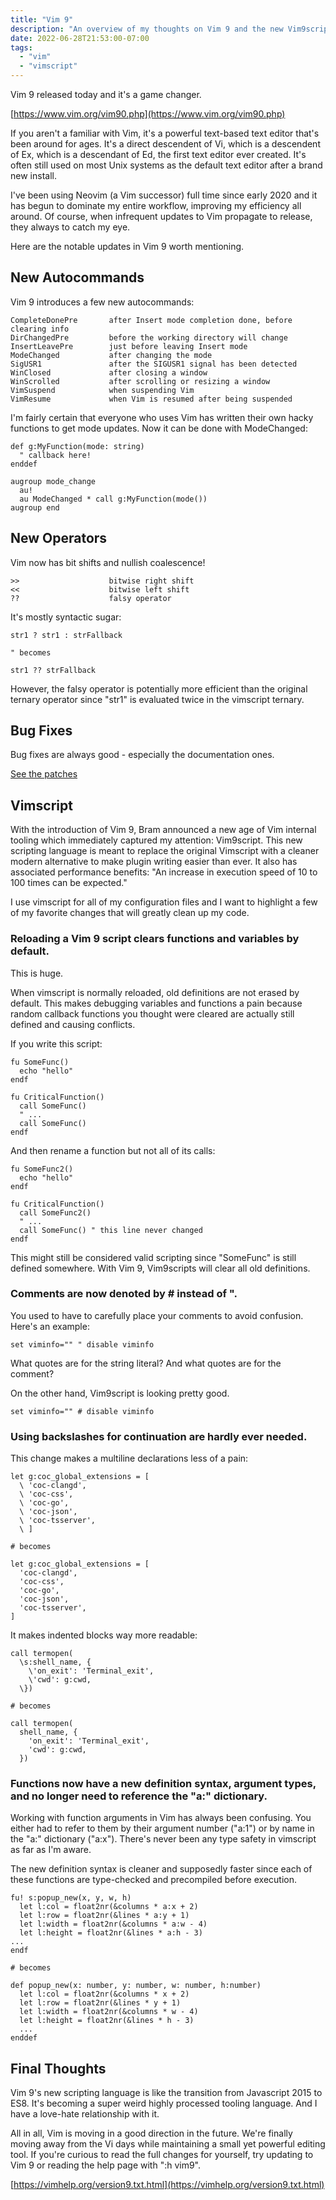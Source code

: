 ```yaml
---
title: "Vim 9"
description: "An overview of my thoughts on Vim 9 and the new Vim9script"
date: 2022-06-28T21:53:00-07:00
tags:
  - "vim"
  - "vimscript"
---
```


Vim 9 released today and it's a game changer.

[https://www.vim.org/vim90.php](https://www.vim.org/vim90.php)

If you aren't a familiar with Vim, it's a powerful text-based text editor that's been around for ages. It's a direct descendent of Vi, which is a descendent of Ex, which is a descendant of Ed, the first text editor ever created. It's often still used on most Unix systems as the default text editor after a brand new install.

I've been using Neovim (a Vim successor) full time since early 2020 and it has begun to dominate my entire workflow, improving my efficiency all around. Of course, when infrequent updates to Vim propagate to release, they always to catch my eye.

Here are the notable updates in Vim 9 worth mentioning.

## New Autocommands

Vim 9 introduces a few new autocommands:

```vim
CompleteDonePre       after Insert mode completion done, before clearing info
DirChangedPre         before the working directory will change
InsertLeavePre        just before leaving Insert mode
ModeChanged           after changing the mode
SigUSR1               after the SIGUSR1 signal has been detected
WinClosed             after closing a window
WinScrolled           after scrolling or resizing a window
VimSuspend            when suspending Vim
VimResume             when Vim is resumed after being suspended
```

I'm fairly certain that everyone who uses Vim has written their own hacky functions to get mode updates. Now it can be done with ModeChanged:

```vim
def g:MyFunction(mode: string)
  " callback here!
enddef

augroup mode_change
  au!
  au ModeChanged * call g:MyFunction(mode())
augroup end
```

## New Operators

Vim now has bit shifts and nullish coalescence!

```vim
>>                    bitwise right shift
<<                    bitwise left shift
??                    falsy operator
```

It's mostly syntactic sugar:

```vim
str1 ? str1 : strFallback

" becomes

str1 ?? strFallback
```

However, the falsy operator is potentially more efficient than the original ternary operator since "str1" is evaluated twice in the vimscript ternary.

## Bug Fixes

Bug fixes are always good - especially the documentation ones.

[See the patches](https://vimhelp.org/version9.txt.html#bug-fixes-9)

## Vimscript

With the introduction of Vim 9, Bram announced a new age of Vim internal tooling which immediately captured my attention: Vim9script. This new scripting language is meant to replace the original Vimscript with a cleaner modern alternative to make plugin writing easier than ever. It also has associated performance benefits: "An increase in execution speed of 10 to 100 times can be expected."

I use vimscript for all of my configuration files and I want to highlight a few of my favorite changes that will greatly clean up my code.

### Reloading a Vim 9 script clears functions and variables by default.

This is huge.

When vimscript is normally reloaded, old definitions are not erased by default. This makes debugging variables and functions a pain because random callback functions you thought were cleared are actually still defined and causing conflicts.

If you write this script:

```vim
fu SomeFunc()
  echo "hello"
endf

fu CriticalFunction()
  call SomeFunc()
  " ...
  call SomeFunc()
endf
```

And then rename a function but not all of its calls:

```vim
fu SomeFunc2()
  echo "hello"
endf

fu CriticalFunction()
  call SomeFunc2()
  " ...
  call SomeFunc() " this line never changed
endf
```

This might still be considered valid scripting since "SomeFunc" is still defined somewhere. With Vim 9, Vim9scripts will clear all old definitions.

### Comments are now denoted by # instead of ".

You used to have to carefully place your comments to avoid confusion. Here's an example:

```vim
set viminfo="" " disable viminfo
```

What quotes are for the string literal? And what quotes are for the comment?

On the other hand, Vim9script is looking pretty good.

```vim
set viminfo="" # disable viminfo
```

### Using backslashes for continuation are hardly ever needed.

This change makes a multiline declarations less of a pain:

```vim
let g:coc_global_extensions = [
  \ 'coc-clangd',
  \ 'coc-css',
  \ 'coc-go',
  \ 'coc-json',
  \ 'coc-tsserver',
  \ ]

# becomes

let g:coc_global_extensions = [
  'coc-clangd',
  'coc-css',
  'coc-go',
  'coc-json',
  'coc-tsserver',
]
```

It makes indented blocks way more readable:

```vim
call termopen(
  \s:shell_name, {
    \'on_exit': 'Terminal_exit',
    \'cwd': g:cwd,
  \})

# becomes

call termopen(
  shell_name, {
    'on_exit': 'Terminal_exit',
    'cwd': g:cwd,
  })
```

### Functions now have a new definition syntax, argument types, and no longer need to reference the "a:" dictionary.

Working with function arguments in Vim has always been confusing. You either had to refer to them by their argument number ("a:1") or by name in the "a:" dictionary ("a:x"). There's never been any type safety in vimscript as far as I'm aware.

The new definition syntax is cleaner and supposedly faster since each of these functions are type-checked and precompiled before execution.

```vim
fu! s:popup_new(x, y, w, h)
  let l:col = float2nr(&columns * a:x + 2)
  let l:row = float2nr(&lines * a:y + 1)
  let l:width = float2nr(&columns * a:w - 4)
  let l:height = float2nr(&lines * a:h - 3)
...
endf

# becomes

def popup_new(x: number, y: number, w: number, h:number)
  let l:col = float2nr(&columns * x + 2)
  let l:row = float2nr(&lines * y + 1)
  let l:width = float2nr(&columns * w - 4)
  let l:height = float2nr(&lines * h - 3)
  ...
enddef
```

## Final Thoughts

Vim 9's new scripting language is like the transition from Javascript 2015 to ES8. It's becoming a super weird highly processed tooling language. And I have a love-hate relationship with it.

All in all, Vim is moving in a good direction in the future. We're finally moving away from the Vi days while maintaining a small yet powerful editing tool. If you're curious to read the full changes for yourself, try updating to Vim 9 or reading the help page with ":h vim9".

[https://vimhelp.org/version9.txt.html](https://vimhelp.org/version9.txt.html)
